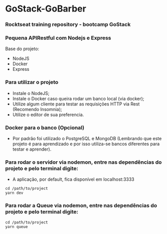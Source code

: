 # GoStack-GoBarber
### Rocktseat training repository - bootcamp GoStack 
### Pequena APIRestful com Nodejs e Express

Base do projeto:
- NodeJS
- Docker
- Express

### Para utilizar o projeto
- Instale o NodeJS;
- Instale o Docker caso queira rodar um banco local (via docker);
- Utilize algum cliente para testar as requisições HTTP via Rest (Recomendo Insomnia);
- Utilize o editor de sua preferencia.

### Docker para o banco (Opcional)
- Por padrão foi utilizado o PostgreSQL e MongoDB (Lembrando que este projeto é para aprendizado e por isso utiliza-se bancos diferentes para testar e aprender).

### Para rodar o servidor via nodemon, entre nas dependências do projeto e pelo terminal digite:
- A aplicação, por default, fica disponível em localhost:3333
```
cd /path/to/project
yarn dev
``` 

### Para rodar a Queue via nodemon, entre nas dependências do projeto e pelo terminal digite:
```
cd /path/to/project
yarn queue
```
